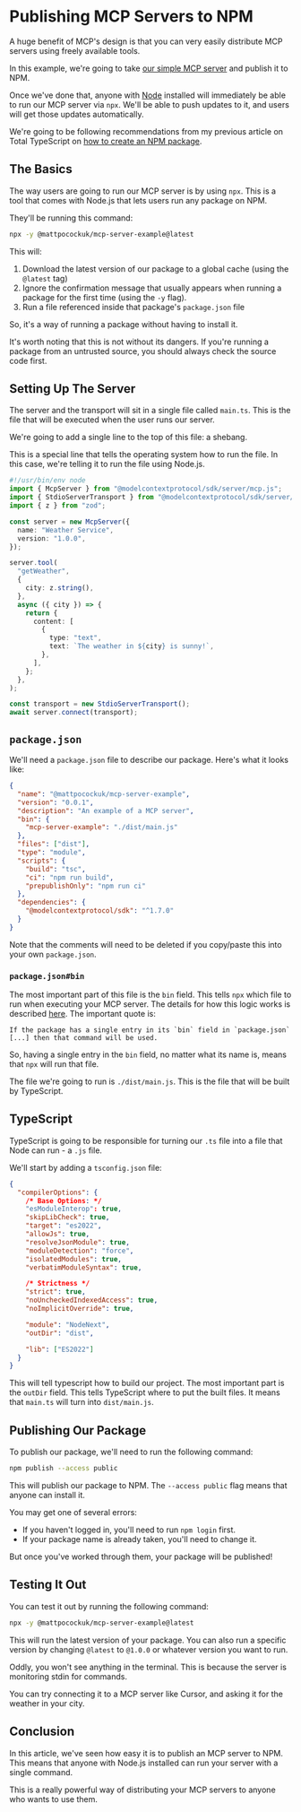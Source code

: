 # Publishing MCP Servers to NPM

A huge benefit of MCP's design is that you can very easily distribute MCP servers using freely available tools.

In this example, we're going to take [our simple MCP server](https://www.aihero.dev/mcp-server-from-a-single-typescript-file) and publish it to NPM.

Once we've done that, anyone with [Node](https://nodejs.org/en) installed will immediately be able to run our MCP server via `npx`. We'll be able to push updates to it, and users will get those updates automatically.

We're going to be following recommendations from my previous article on Total TypeScript on [how to create an NPM package](https://www.totaltypescript.com/how-to-create-an-npm-package).

## The Basics

The way users are going to run our MCP server is by using `npx`. This is a tool that comes with Node.js that lets users run any package on NPM.

They'll be running this command:

```bash
npx -y @mattpocockuk/mcp-server-example@latest
```

This will:

1. Download the latest version of our package to a global cache (using the `@latest` tag)
2. Ignore the confirmation message that usually appears when running a package for the first time (using the `-y` flag).
3. Run a file referenced inside that package's `package.json` file

So, it's a way of running a package without having to install it.

It's worth noting that this is not without its dangers. If you're running a package from an untrusted source, you should always check the source code first.

## Setting Up The Server

The server and the transport will sit in a single file called `main.ts`. This is the file that will be executed when the user runs our server.

We're going to add a single line to the top of this file: a shebang.

This is a special line that tells the operating system how to run the file. In this case, we're telling it to run the file using Node.js.

```ts
#!/usr/bin/env node
import { McpServer } from "@modelcontextprotocol/sdk/server/mcp.js";
import { StdioServerTransport } from "@modelcontextprotocol/sdk/server/stdio.js";
import { z } from "zod";

const server = new McpServer({
  name: "Weather Service",
  version: "1.0.0",
});

server.tool(
  "getWeather",
  {
    city: z.string(),
  },
  async ({ city }) => {
    return {
      content: [
        {
          type: "text",
          text: `The weather in ${city} is sunny!`,
        },
      ],
    };
  },
);

const transport = new StdioServerTransport();
await server.connect(transport);
```

## `package.json`

We'll need a `package.json` file to describe our package. Here's what it looks like:

```json
{
  "name": "@mattpocockuk/mcp-server-example",
  "version": "0.0.1",
  "description": "An example of a MCP server",
  "bin": {
    "mcp-server-example": "./dist/main.js"
  },
  "files": ["dist"],
  "type": "module",
  "scripts": {
    "build": "tsc",
    "ci": "npm run build",
    "prepublishOnly": "npm run ci"
  },
  "dependencies": {
    "@modelcontextprotocol/sdk": "^1.7.0"
  }
}
```

Note that the comments will need to be deleted if you copy/paste this into your own `package.json`.

### `package.json#bin`

The most important part of this file is the `bin` field. This tells `npx` which file to run when executing your MCP server. The details for how this logic works is described [here](https://docs.npmjs.com/cli/v8/commands/npx). The important quote is:

```
If the package has a single entry in its `bin` field in `package.json` [...] then that command will be used.
```

So, having a single entry in the `bin` field, no matter what its name is, means that `npx` will run that file.

The file we're going to run is `./dist/main.js`. This is the file that will be built by TypeScript.

## TypeScript

TypeScript is going to be responsible for turning our `.ts` file into a file that Node can run - a `.js` file.

We'll start by adding a `tsconfig.json` file:

```json
{
  "compilerOptions": {
    /* Base Options: */
    "esModuleInterop": true,
    "skipLibCheck": true,
    "target": "es2022",
    "allowJs": true,
    "resolveJsonModule": true,
    "moduleDetection": "force",
    "isolatedModules": true,
    "verbatimModuleSyntax": true,

    /* Strictness */
    "strict": true,
    "noUncheckedIndexedAccess": true,
    "noImplicitOverride": true,

    "module": "NodeNext",
    "outDir": "dist",

    "lib": ["ES2022"]
  }
}
```

This will tell typescript how to build our project. The most important part is the `outDir` field. This tells TypeScript where to put the built files. It means that `main.ts` will turn into `dist/main.js`.

## Publishing Our Package

To publish our package, we'll need to run the following command:

```bash
npm publish --access public
```

This will publish our package to NPM. The `--access public` flag means that anyone can install it.

You may get one of several errors:

- If you haven't logged in, you'll need to run `npm login` first.
- If your package name is already taken, you'll need to change it.

But once you've worked through them, your package will be published!

## Testing It Out

You can test it out by running the following command:

```bash
npx -y @mattpocockuk/mcp-server-example@latest
```

This will run the latest version of your package. You can also run a specific version by changing `@latest` to `@1.0.0` or whatever version you want to run.

Oddly, you won't see anything in the terminal. This is because the server is monitoring stdin for commands.

You can try connecting it to a MCP server like Cursor, and asking it for the weather in your city.

## Conclusion

In this article, we've seen how easy it is to publish an MCP server to NPM. This means that anyone with Node.js installed can run your server with a single command.

This is a really powerful way of distributing your MCP servers to anyone who wants to use them.
